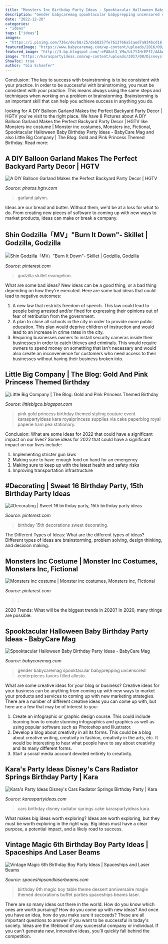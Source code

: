 ```yaml
---
title: "Monsters Inc Birthday Party Ideas - Spooktacular Halloween Baby Birthday Party Ideas"
description: "Gender babycaremag spooktacular babyprepping uncensored centerpieces favors filled allesto"
date: "2022-12-20"
categories:
- "ideas"
tags: ["ideas"]
images:
- "https://i.pinimg.com/736x/de/b8/25/deb8257fe7613766a51aed7a934bcd18.jpg"
featuredImage: "https://www.babycaremag.com/wp-content/uploads/2016/09/5a8387d16273b808e8fcc235362b8bc4.jpg"
featured_image: "http://3.bp.blogspot.com/-ePA8at3_YMw/Ui7YJHrEPfI/AAAAAAAAe7A/oYDhRYpZGTo/s1600/1000596_566899543366955_1585758417_n.jpg"
image: "https://karaspartyideas.com/wp-content/uploads/2017/08/Disneys-Cars-Birthday-Party-via-Karas-Party-Ideas-KarasPartyIdeas.com20.jpeg"
ShowToc: true
author: "Gia Schaefer"
---
```



Conclusion: The key to success with brainstroming is to be consistent with your practice.
In order to be successful with brainstroming, you must be consistent with your practice. This means always using the same steps and techniques when working on a problem or brainstorming. Brainstorming is an important skill that can help you achieve success in anything you do.

	

		
looking for A DIY Balloon Garland Makes the Perfect Backyard Party Decor | HGTV you've visit to the right place. We have 8 Pictures about A DIY Balloon Garland Makes the Perfect Backyard Party Decor | HGTV like Monsters inc costume | Monster inc costumes, Monsters inc, Fictional, Spooktacular Halloween Baby Birthday Party Ideas - BabyCare Mag and also Little Big Company | The Blog: Gold and Pink Princess Themed Birthday. Read more:
		
    
## A DIY Balloon Garland Makes The Perfect Backyard Party Decor | HGTV

<img loading=lazy src="https://hgtvhome.sndimg.com/content/dam/images/hgtv/fullset/2019/4/18/0/Original_Jalynn-Baker_Backyard-Bridal-Shower-8_V.jpg.rend.hgtvcom.966.1449.suffix/1555606042938.jpeg" onerror="this.onerror=null;this.src='https://tse1.mm.bing.net/th?id=OIP.Z-nWYKnvNMuGqMlcFZOzNwHaLH&amp;pid=15.1';" alt="A DIY Balloon Garland Makes the Perfect Backyard Party Decor | HGTV">

_Source: photos.hgtv.com_

>garland jalynn. 

	

Ideas are our bread and butter. Without them, we'd be at a loss for what to do. From creating new pieces of software to coming up with new ways to market products, ideas can make or break a company.

    
## Shin Godzilla「MV」&quot;Burn It Down&quot;- Skillet | Godzilla, Godzilla

<img loading=lazy src="https://i.pinimg.com/736x/a4/03/0f/a4030f5bae992fcd00c8c49b101b30cf.jpg" onerror="this.onerror=null;this.src='https://tse2.mm.bing.net/th?id=OIP.wF1v6qTAdAhEigPEvp9HXAHaEK&amp;pid=15.1';" alt="Shin Godzilla「MV」&quot;Burn It Down&quot;- Skillet | Godzilla, Godzilla">

_Source: pinterest.com_

>godzilla skillet evangelion. 

	

What are some bad ideas?
New ideas can be a good thing, or a bad thing depending on how they're executed. Here are some bad ideas that could lead to negative outcomes: 
1. A new law that restricts freedom of speech. This law could lead to people being arrested and/or fined for expressing their opinions out of fear of retribution from the government. 
2. A plan to close all schools in the city in order to provide more public education. This plan would deprive children of instruction and would lead to an increase in crime rates in the city. 
3. Requiring businesses owners to install security cameras inside their businesses in order to catch thieves and criminals. This would require owners to spend money on something that isn't necessary and would also create an inconvenience for customers who need access to their businesses without having their business broken into. 

    
## Little Big Company | The Blog: Gold And Pink Princess Themed Birthday

<img loading=lazy src="http://3.bp.blogspot.com/-ePA8at3_YMw/Ui7YJHrEPfI/AAAAAAAAe7A/oYDhRYpZGTo/s1600/1000596_566899543366955_1585758417_n.jpg" onerror="this.onerror=null;this.src='https://tse1.mm.bing.net/th?id=OIP.bsn7nHiwZqJgWjV4VBeHMwHaLH&amp;pid=15.1';" alt="Little Big Company | The Blog: Gold and Pink Princess Themed Birthday">

_Source: littlebigco.blogspot.com_

>pink gold princess birthday themed styling couture event karaspartyideas kara royalprincess supplies via cake paperblog royal paperie ham pea stationary. 

	

Conclusion: What are some ideas for 2022 that could have a significant impact on our lives?
Some ideas for 2022 that could have a significant impact on our lives include: 
1. Implementing stricter gun laws 
2. Making sure to have enough food on hand for an emergency 
3. Making sure to keep up with the latest health and safety risks 
4. Improving transportation infrastructure 

    
## #Decorating | Sweet 16 Birthday Party, 15th Birthday Party Ideas

<img loading=lazy src="https://i.pinimg.com/736x/de/b8/25/deb8257fe7613766a51aed7a934bcd18.jpg" onerror="this.onerror=null;this.src='https://tse1.mm.bing.net/th?id=OIP.7z5PpQZM2DiJUW5hYNVPIgHaHa&amp;pid=15.1';" alt="#Decorating | Sweet 16 birthday party, 15th birthday party ideas">

_Source: pinterest.com_

>birthday 15th decorations sweet decorating. 

	

The Different Types of Ideas: What are the different types of ideas?
Different types of ideas are brainstorming, problem solving, design thinking, and decision making.

    
## Monsters Inc Costume | Monster Inc Costumes, Monsters Inc, Fictional

<img loading=lazy src="https://i.pinimg.com/736x/f6/27/81/f6278148843822664b27de3d4ed3d273--monster-inc-costumes-monsters-inc.jpg" onerror="this.onerror=null;this.src='https://tse3.mm.bing.net/th?id=OIP.8s4cTCcY4epbklF8mxdIBgHaJ3&amp;pid=15.1';" alt="Monsters inc costume | Monster inc costumes, Monsters inc, Fictional">

_Source: pinterest.com_

>. 

	

2020 Trends: What will be the biggest trends in 2020?
In 2020, many things are possible.

    
## Spooktacular Halloween Baby Birthday Party Ideas - BabyCare Mag

<img loading=lazy src="https://www.babycaremag.com/wp-content/uploads/2016/09/5a8387d16273b808e8fcc235362b8bc4.jpg" onerror="this.onerror=null;this.src='https://tse4.mm.bing.net/th?id=OIP.kpPZvuE8xXVkGMvdNH5i0AHaJ4&amp;pid=15.1';" alt="Spooktacular Halloween Baby Birthday Party Ideas - BabyCare Mag">

_Source: babycaremag.com_

>gender babycaremag spooktacular babyprepping uncensored centerpieces favors filled allesto. 

	

What are some creative ideas for your blog or business?
Creative ideas for your business can be anything from coming up with new ways to market your products and services to coming up with new marketing strategies. There are a number of different creative ideas you can come up with, but here are a few that may be of interest to you: 
1) Create an infographic or graphic design course. This could include learning how to create stunning infographics and graphics as well as using popular software such as Photoshop and Illustrator. 
2) Develop a blog about creativity in all its forms. This could be a blog about creative writing, creativity in fashion, creativity in the arts, etc. It would be interesting to hear what people have to say about creativity and its many different forms. 
3) Start a social media account devoted entirely to creativity.

    
## Kara&#039;s Party Ideas Disney&#039;s Cars Radiator Springs Birthday Party | Kara

<img loading=lazy src="https://karaspartyideas.com/wp-content/uploads/2017/08/Disneys-Cars-Birthday-Party-via-Karas-Party-Ideas-KarasPartyIdeas.com20.jpeg" onerror="this.onerror=null;this.src='https://tse2.mm.bing.net/th?id=OIP.lZYG0PtayUacovNRroHLAQHaLH&amp;pid=15.1';" alt="Kara&#039;s Party Ideas Disney&#039;s Cars Radiator Springs Birthday Party | Kara">

_Source: karaspartyideas.com_

>cars birthday disney radiator springs cake karaspartyideas kara. 

	

What makes big ideas worth exploring?
Ideas are worth exploring, but they must be worth exploring in the right way. Big ideas must have a clear purpose, a potential impact, and a likely road to success.

    
## Vintage Magic 6th Birthday Boy Party Ideas | Spaceships And Laser Beams

<img loading=lazy src="http://spaceshipsandlaserbeams.com/wp-content/uploads/2015/09/vintage-magic-dessert-table-600x600.jpg" onerror="this.onerror=null;this.src='https://tse2.mm.bing.net/th?id=OIP.XyV5atm1kq3DQsibgXIIVQHaHa&amp;pid=15.1';" alt="Vintage Magic 6th Birthday Boy Party Ideas | Spaceships and Laser Beams">

_Source: spaceshipsandlaserbeams.com_

>birthday 6th magic boy table theme dessert anniversaire magie themed decorations buffet parties spaceships beams laser. 

	

There are so many ideas out there in the world. How do you know which ones are worth pursuing? How do you come up with new ideas? And once you have an idea, how do you make sure it succeeds? These are all important questions to answer if you want to be successful in today's society. Ideas are the lifeblood of any successful company or individual. If you can't generate new, innovative ideas, you'll quickly fall behind the competition.

